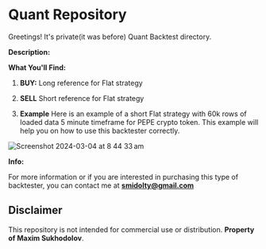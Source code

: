 # Quant  Repository

Greetings! It's private(it was before) Quant Backtest directory. 

**Description:**

**What You'll Find:**

1. **BUY:** Long reference for Flat strategy

2. **SELL** Short reference for Flat strategy

3. **Example** Here is an example of a short Flat strategy with 60k rows of loaded data 5 minute timeframe for PEPE crypto token. This example will help you on how to use this backtester correctly.
   
![Screenshot 2024-03-04 at 8 44 33 am](https://github.com/smidolt/Quant/assets/103376685/fe0c38ba-d459-406d-9ad9-6a8d46de568d)


**Info:**

For more information or if you are interested in purchasing this type of backtester, you can contact me at **smidolty@gmail.com** 

## Disclaimer
This repository is not intended for commercial use or distribution. **Property of Maxim Sukhodolov**. 




